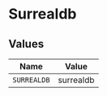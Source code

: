 # Surrealdb


## Values

| Name        | Value       |
| ----------- | ----------- |
| `SURREALDB` | surrealdb   |